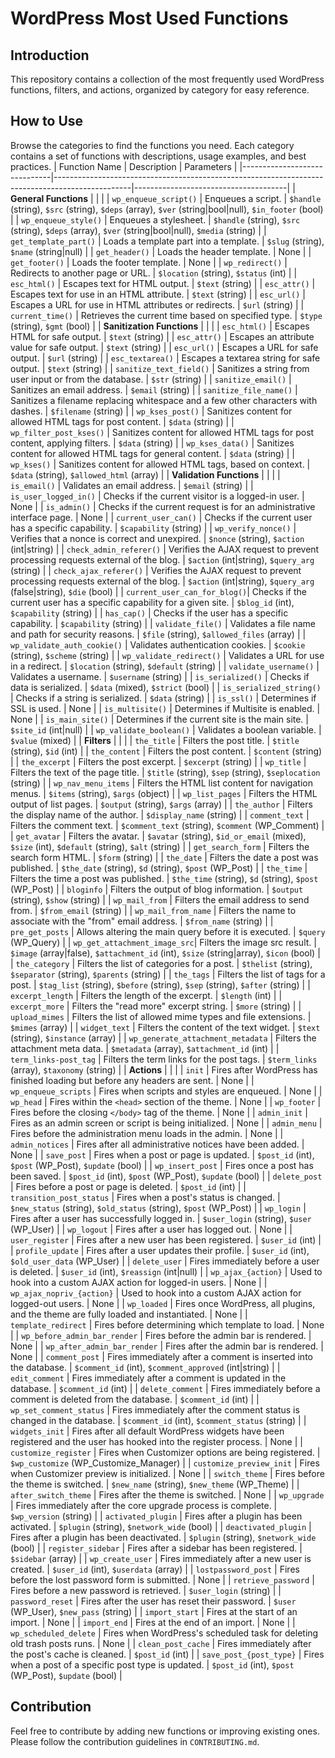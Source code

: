 # WordPress Most Used Functions

## Introduction
This repository contains a collection of the most frequently used WordPress functions, filters, and actions, organized by category for easy reference.

## How to Use
Browse the categories to find the functions you need. Each category contains a set of functions with descriptions, usage examples, and best practices.
| Function Name                | Description                                                                                     | Parameters                           |
|------------------------------|-------------------------------------------------------------------------------------------------|--------------------------------------|
| **General Functions**        |                                                                                                 |                                      |
| `wp_enqueue_script()`        | Enqueues a script.                                                                              | `$handle` (string), `$src` (string), `$deps` (array), `$ver` (string|bool|null), `$in_footer` (bool) |
| `wp_enqueue_style()`         | Enqueues a stylesheet.                                                                          | `$handle` (string), `$src` (string), `$deps` (array), `$ver` (string|bool|null), `$media` (string) |
| `get_template_part()`        | Loads a template part into a template.                                                          | `$slug` (string), `$name` (string|null) |
| `get_header()`               | Loads the header template.                                                                      | None                                 |
| `get_footer()`               | Loads the footer template.                                                                      | None                                 |
| `wp_redirect()`              | Redirects to another page or URL.                                                               | `$location` (string), `$status` (int) |
| `esc_html()`                 | Escapes text for HTML output.                                                                   | `$text` (string)                     |
| `esc_attr()`                 | Escapes text for use in an HTML attribute.                                                      | `$text` (string)                     |
| `esc_url()`                  | Escapes a URL for use in HTML attributes or redirects.                                          | `$url` (string)                      |
| `current_time()`             | Retrieves the current time based on specified type.                                              | `$type` (string), `$gmt` (bool)      |
| **Sanitization Functions**   |                                                                                                 |                                      |
| `esc_html()`                 | Escapes HTML for safe output.                                                                    | `$text` (string)                     |
| `esc_attr()`                 | Escapes an attribute value for safe output.                                                      | `$text` (string)                     |
| `esc_url()`                  | Escapes a URL for safe output.                                                                   | `$url` (string)                      |
| `esc_textarea()`             | Escapes a textarea string for safe output.                                                       | `$text` (string)                     |
| `sanitize_text_field()`      | Sanitizes a string from user input or from the database.                                          | `$str` (string)                      |
| `sanitize_email()`           | Sanitizes an email address.                                                                      | `$email` (string)                    |
| `sanitize_file_name()`       | Sanitizes a filename replacing whitespace and a few other characters with dashes.                | `$filename` (string)                 |
| `wp_kses_post()`             | Sanitizes content for allowed HTML tags for post content.                                         | `$data` (string)                     |
| `wp_filter_post_kses()`      | Sanitizes content for allowed HTML tags for post content, applying filters.                       | `$data` (string)                     |
| `wp_kses_data()`             | Sanitizes content for allowed HTML tags for general content.                                       | `$data` (string)                     |
| `wp_kses()`                  | Sanitizes content for allowed HTML tags, based on context.                                        | `$data` (string), `$allowed_html` (array) |
| **Validation Functions**     |                                                                                                 |                                      |
| `is_email()`                 | Validates an email address.                                                                     | `$email` (string)                    |
| `is_user_logged_in()`        | Checks if the current visitor is a logged-in user.                                              | None                                 |
| `is_admin()`                 | Checks if the current request is for an administrative interface page.                          | None                                 |
| `current_user_can()`         | Checks if the current user has a specific capability.                                           | `$capability` (string)               |
| `wp_verify_nonce()`          | Verifies that a nonce is correct and unexpired.                                                 | `$nonce` (string), `$action` (int|string) |
| `check_admin_referer()`      | Verifies the AJAX request to prevent processing requests external of the blog.                  | `$action` (int|string), `$query_arg` (string) |
| `check_ajax_referer()`       | Verifies the AJAX request to prevent processing requests external of the blog.                  | `$action` (int|string), `$query_arg` (false|string), `$die` (bool) |
| `current_user_can_for_blog()`| Checks if the current user has a specific capability for a given site.                          | `$blog_id` (int), `$capability` (string) |
| `has_cap()`                  | Checks if the user has a specific capability.                                                   | `$capability` (string)               |
| `validate_file()`            | Validates a file name and path for security reasons.                                             | `$file` (string), `$allowed_files` (array) |
| `wp_validate_auth_cookie()`  | Validates authentication cookies.                                                               | `$cookie` (string), `$scheme` (string) |
| `wp_validate_redirect()`     | Validates a URL for use in a redirect.                                                          | `$location` (string), `$default` (string) |
| `validate_username()`        | Validates a username.                                                                           | `$username` (string)                 |
| `is_serialized()`            | Checks if data is serialized.                                                                   | `$data` (mixed), `$strict` (bool)    |
| `is_serialized_string()`     | Checks if a string is serialized.                                                               | `$data` (string)                     |
| `is_ssl()`                   | Determines if SSL is used.                                                                      | None                                 |
| `is_multisite()`             | Determines if Multisite is enabled.                                                             | None                                 |
| `is_main_site()`             | Determines if the current site is the main site.                                                | `$site_id` (int|null)                |
| `wp_validate_boolean()`      | Validates a boolean variable.                                                                   | `$value` (mixed)                     |
| **Filters**                  |                                                                                                 |                                      |
| `the_title`                  | Filters the post title.                                                                         | `$title` (string), `$id` (int)       |
| `the_content`                | Filters the post content.                                                                       | `$content` (string)                  |
| `the_excerpt`                | Filters the post excerpt.                                                                       | `$excerpt` (string)                  |
| `wp_title`                   | Filters the text of the page title.                                                             | `$title` (string), `$sep` (string), `$seplocation` (string) |
| `wp_nav_menu_items`          | Filters the HTML list content for navigation menus.                                              | `$items` (string), `$args` (object)  |
| `wp_list_pages`              | Filters the HTML output of list pages.                                                           | `$output` (string), `$args` (array)  |
| `the_author`                 | Filters the display name of the author.                                                         | `$display_name` (string)             |
| `comment_text`               | Filters the comment text.                                                                       | `$comment_text` (string), `$comment` (WP_Comment) |
| `get_avatar`                 | Filters the avatar.                                                                             | `$avatar` (string), `$id_or_email` (mixed), `$size` (int), `$default` (string), `$alt` (string) |
| `get_search_form`            | Filters the search form HTML.                                                                   | `$form` (string)                     |
| `the_date`                   | Filters the date a post was published.                                                          | `$the_date` (string), `$d` (string), `$post` (WP_Post) |
| `the_time`                   | Filters the time a post was published.                                                          | `$the_time` (string), `$d` (string), `$post` (WP_Post) |
| `bloginfo`                   | Filters the output of blog information.                                                         | `$output` (string), `$show` (string) |
| `wp_mail_from`               | Filters the email address to send from.                                                         | `$from_email` (string)               |
| `wp_mail_from_name`          | Filters the name to associate with the "from" email address.                                     | `$from_name` (string)                |
| `pre_get_posts`              | Allows altering the main query before it is executed.                                            | `$query` (WP_Query)                  |
| `wp_get_attachment_image_src`| Filters the image src result.                                                                   | `$image` (array|false), `$attachment_id` (int), `$size` (string|array), `$icon` (bool) |
| `the_category`               | Filters the list of categories for a post.                                                      | `$thelist` (string), `$separator` (string), `$parents` (string) |
| `the_tags`                   | Filters the list of tags for a post.                                                            | `$tag_list` (string), `$before` (string), `$sep` (string), `$after` (string) |
| `excerpt_length`             | Filters the length of the excerpt.                                                              | `$length` (int)                      |
| `excerpt_more`               | Filters the "read more" excerpt string.                                                         | `$more` (string)                     |
| `upload_mimes`               | Filters the list of allowed mime types and file extensions.                                      | `$mimes` (array)                     |
| `widget_text`                | Filters the content of the text widget.                                                         | `$text` (string), `$instance` (array) |
| `wp_generate_attachment_metadata` | Filters the attachment meta data.                                                            | `$metadata` (array), `$attachment_id` (int) |
| `term_links-post_tag`        | Filters the term links for the post tags.                                                       | `$term_links` (array), `$taxonomy` (string) |
| **Actions**                  |                                                                                                 |                                      |
| `init`                       | Fires after WordPress has finished loading but before any headers are sent.                      | None                                 |
| `wp_enqueue_scripts`         | Fires when scripts and styles are enqueued.                                                      | None                                 |
| `wp_head`                    | Fires within the `<head>` section of the theme.                                                  | None                                 |
| `wp_footer`                  | Fires before the closing `</body>` tag of the theme.                                             | None                                 |
| `admin_init`                 | Fires as an admin screen or script is being initialized.                                         | None                                 |
| `admin_menu`                 | Fires before the administration menu loads in the admin.                                          | None                                 |
| `admin_notices`              | Fires after all administrative notices have been added.                                          | None                                 |
| `save_post`                  | Fires when a post or page is updated.                                                           | `$post_id` (int), `$post` (WP_Post), `$update` (bool) |
| `wp_insert_post`             | Fires once a post has been saved.                                                               | `$post_id` (int), `$post` (WP_Post), `$update` (bool) |
| `delete_post`                | Fires before a post or page is deleted.                                                         | `$post_id` (int)                     |
| `transition_post_status`     | Fires when a post's status is changed.                                                          | `$new_status` (string), `$old_status` (string), `$post` (WP_Post) |
| `wp_login`                   | Fires after a user has successfully logged in.                                                   | `$user_login` (string), `$user` (WP_User) |
| `wp_logout`                  | Fires after a user has logged out.                                                               | None                                 |
| `user_register`              | Fires after a new user has been registered.                                                      | `$user_id` (int)                     |
| `profile_update`             | Fires after a user updates their profile.                                                        | `$user_id` (int), `$old_user_data` (WP_User) |
| `delete_user`                | Fires immediately before a user is deleted.                                                      | `$user_id` (int), `$reassign` (int|null) |
| `wp_ajax_{action}`           | Used to hook into a custom AJAX action for logged-in users.                                      | None                                 |
| `wp_ajax_nopriv_{action}`    | Used to hook into a custom AJAX action for logged-out users.                                     | None                                 |
| `wp_loaded`                  | Fires once WordPress, all plugins, and the theme are fully loaded and instantiated.               | None                                 |
| `template_redirect`          | Fires before determining which template to load.                                                 | None                                 |
| `wp_before_admin_bar_render` | Fires before the admin bar is rendered.                                                          | None                                 |
| `wp_after_admin_bar_render`  | Fires after the admin bar is rendered.                                                           | None                                 |
| `comment_post`               | Fires immediately after a comment is inserted into the database.                                 | `$comment_id` (int), `$comment_approved` (int|string) |
| `edit_comment`               | Fires immediately after a comment is updated in the database.                                    | `$comment_id` (int)                  |
| `delete_comment`             | Fires immediately before a comment is deleted from the database.                                 | `$comment_id` (int)                  |
| `wp_set_comment_status`      | Fires immediately after the comment status is changed in the database.                            | `$comment_id` (int), `$comment_status` (string) |
| `widgets_init`               | Fires after all default WordPress widgets have been registered and the user has hooked into the register process. | None                                 |
| `customize_register`         | Fires when Customizer options are being registered.                                               | `$wp_customize` (WP_Customize_Manager) |
| `customize_preview_init`     | Fires when Customizer preview is initialized.                                                     | None                                 |
| `switch_theme`               | Fires before the theme is switched.                                                              | `$new_name` (string), `$new_theme` (WP_Theme) |
| `after_switch_theme`         | Fires after the theme is switched.                                                               | None                                 |
| `wp_upgrade`                 | Fires immediately after the core upgrade process is complete.                                     | `$wp_version` (string)               |
| `activated_plugin`           | Fires after a plugin has been activated.                                                         | `$plugin` (string), `$network_wide` (bool) |
| `deactivated_plugin`         | Fires after a plugin has been deactivated.                                                       | `$plugin` (string), `$network_wide` (bool) |
| `register_sidebar`           | Fires after a sidebar has been registered.                                                       | `$sidebar` (array)                   |
| `wp_create_user`             | Fires immediately after a new user is created.                                                   | `$user_id` (int), `$userdata` (array) |
| `lostpassword_post`          | Fires before the lost password form is submitted.                                                 | None                                 |
| `retrieve_password`          | Fires before a new password is retrieved.                                                        | `$user_login` (string)               |
| `password_reset`             | Fires after the user has reset their password.                                                   | `$user` (WP_User), `$new_pass` (string) |
| `import_start`               | Fires at the start of an import.                                                                | None                                 |
| `import_end`                 | Fires at the end of an import.                                                                  | None                                 |
| `wp_scheduled_delete`        | Fires when WordPress's scheduled task for deleting old trash posts runs.                         | None                                 |
| `clean_post_cache`           | Fires immediately after the post's cache is cleaned.                                             | `$post_id` (int)                     |
| `save_post_{post_type}`      | Fires when a post of a specific post type is updated.                                            | `$post_id` (int), `$post` (WP_Post), `$update` (bool) |

## Contribution
Feel free to contribute by adding new functions or improving existing ones. Please follow the contribution guidelines in `CONTRIBUTING.md`.
